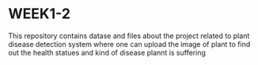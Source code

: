 # WEEK1-2
This repository contains datase and files about the project related to plant disease detection system where one can upload the image of plant to find out the health statues and kind of disease plannt is suffering 
